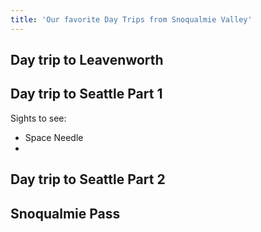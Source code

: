 ```yaml
---
title: 'Our favorite Day Trips from Snoqualmie Valley'
---
```


## Day trip to Leavenworth

## Day trip to Seattle Part 1

Sights to see:

- Space Needle
- 

## Day trip to Seattle Part 2

## Snoqualmie Pass